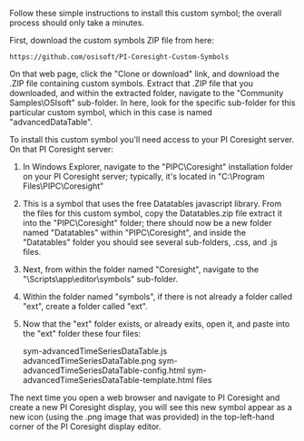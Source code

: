 Follow these simple instructions to install this custom symbol; the overall process should only take a minutes.

First, download the custom symbols ZIP file from here:

	https://github.com/osisoft/PI-Coresight-Custom-Symbols

On that web page, click the "Clone or download" link, and download the .ZIP file containing custom symbols.  Extract that .ZIP file that you downloaded, and within the extracted folder, navigate to the "Community Samples\OSIsoft\" sub-folder.  In here, look for the specific sub-folder for this particular custom symbol, which in this case is named "advancedDataTable".

To install this custom symbol you'll need access to your PI Coresight server.  On that PI Coresight server:

1. In Windows Explorer, navigate to the "PIPC\Coresight" installation folder on your PI Coresight server; typically, it's located in "C:\Program Files\PIPC\Coresight"

2. This is a symbol that uses the free Datatables javascript library.  From the files for this custom symbol, copy the Datatables.zip file extract it into the "PIPC\Coresight" folder; there should now be a new folder named "Datatables" within "PIPC\Coresight", and inside the "Datatables" folder you should see several sub-folders, .css, and .js files.

3. Next, from within the folder named "Coresight", navigate to the "\Scripts\app\editor\symbols" sub-folder.  

4. Within the folder named "symbols", if there is not already a folder called "ext", create a folder called "ext".  

5. Now that the "ext" folder exists, or already exits, open it, and paste into the "ext" folder these four files:

	sym-advancedTimeSeriesDataTable.js
	advancedTimeSeriesDataTable.png
	sym-advancedTimeSeriesDataTable-config.html
	sym-advancedTimeSeriesDataTable-template.html files

The next time you open a web browser and navigate to PI Coresight and create a new PI Coresight display, you will see this new symbol appear as a new icon (using the .png image that was provided) in the top-left-hand corner of the PI Coresight display editor.